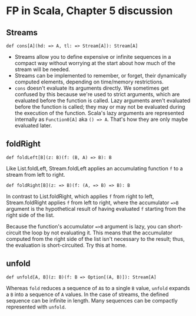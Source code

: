 # FP in Scala, Chapter 5 discussion

## Streams
`def cons[A](hd: => A, tl: => Stream[A]): Stream[A]`

- Streams allow you to define expensive or infinite sequences in a compact way without worrying at the start 
about how much of the stream will be needed.
- Streams can be implemented to remember, or forget, their dynamically computed elements, depending on 
time/memory restrictions.
- `cons` doesn't evaluate its arguments directly.  We sometimes get confused by this because we're used to strict
arguments, which are evaluated before the function is called.  Lazy arguments aren't evaluated before the function
is called; they may or may not be evaluated during the execution of the function.  Scala's lazy arguments are
represented internally as `Function0[A]` aka `() => A`.  That's how they are only maybe evaluated later.

## foldRight
`def foldLeft[B](z: B)(f: (B, A) => B): B`

Like List.foldLeft, Stream.foldLeft applies an accumulating function `f` to a stream from left to right.

`def foldRight[B](z: => B)(f: (A, => B) => B): B`

In contrast to List.foldRight, which applies `f` from right to left, Stream.foldRight applies `f`
from left to right, where the accumulator `=>B` argument is the hypothetical result of having evaluated `f`
starting from the right side of the list.

Because the function's accumulator `=>B` argument is lazy, you can short-circuit the loop by not evaluating it.
This means that the accumulator computed from the right side of the list isn't necessary to the result; 
thus, the evaluation is short-circuited.
Try this at home.

## unfold
`def unfold[A, B](z: B)(f: B => Option[(A, B)]): Stream[A]`

Whereas `fold` reduces a sequence of `A`s to a single `B` value, `unfold` expands a `B` into a sequence of `A` values.
In the case of streams, the defined sequence can be infinite in length.  Many sequences can be compactly represented 
with `unfold`.
